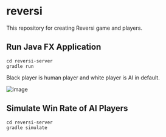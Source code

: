 # reversi

This repository for creating Reversi game and players.

## Run Java FX Application

```
cd reversi-server
gradle run
```

Black player is human player and white player is AI in default.

![image](https://user-images.githubusercontent.com/6317652/34664786-d585a6d4-f4a0-11e7-87ac-534b0cd72c78.png)


## Simulate Win Rate of AI Players

```
cd reversi-server
gradle simulate
```
